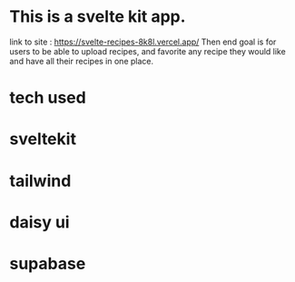 
# This is a svelte kit app.
link to site : https://svelte-recipes-8k8l.vercel.app/
Then end goal is for users to be able to upload recipes, and favorite any recipe they would like and have all their recipes in one place.

# tech used
# sveltekit
# tailwind
# daisy ui
# supabase
